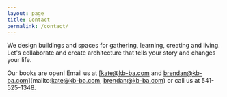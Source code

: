 ```yaml
---
layout: page
title: Contact
permalink: /contact/
---
```


We design buildings and spaces for gathering, learning, creating and living. Let's collaborate and create architecture that tells your story and changes your life.

Our books are open! Email us at [kate@kb-ba.com and brendan@kb-ba.com](mailto:kate@kb-ba.com, brendan@kb-ba.com) or call us at 541-525-1348.